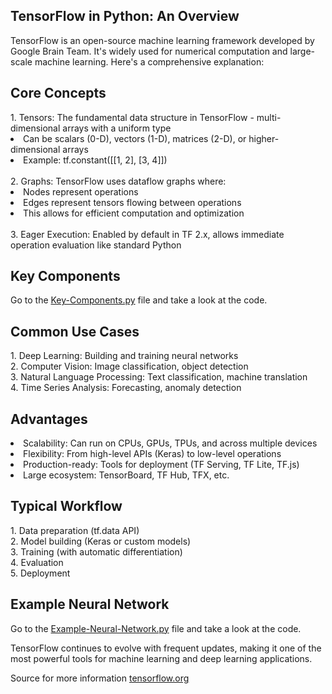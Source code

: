 <h2>TensorFlow in Python: An Overview</h2>
<p>TensorFlow is an open-source machine learning framework developed by Google Brain Team. It's widely used for numerical computation and large-scale machine learning. Here's a comprehensive explanation:</p>
<h2>Core Concepts</h2>
<span>1. Tensors: The fundamental data structure in TensorFlow - multi-dimensional arrays with a uniform type</span>
<li>Can be scalars (0-D), vectors (1-D), matrices (2-D), or higher-dimensional arrays</li>
<li>Example: tf.constant([[1, 2], [3, 4]])</li>
<br>
<span>2. Graphs: TensorFlow uses dataflow graphs where:</span>
<li>Nodes represent operations</li>
<li>Edges represent tensors flowing between operations</li>
<li>This allows for efficient computation and optimization</li>
<br>
<span>3. Eager Execution: Enabled by default in TF 2.x, allows immediate operation evaluation like standard Python</span>
<h2>Key Components</h2>
<p>Go to the <a href="https://github.com/younesnoorzahi/TensorFlow-in-Python/blob/main/Key-Components.py">Key-Components.py</a> file and take a look at the code.</p>
<h2>Common Use Cases</h2>
<span>1. Deep Learning: Building and training neural networks</span>
<br>
<span>2. Computer Vision: Image classification, object detection</span>
<br>
<span>3. Natural Language Processing: Text classification, machine translation</span>
<br>
<span>4. Time Series Analysis: Forecasting, anomaly detection</span>
<h2>Advantages</h2>
<li>Scalability: Can run on CPUs, GPUs, TPUs, and across multiple devices</li>
<li>Flexibility: From high-level APIs (Keras) to low-level operations</li>
<li>Production-ready: Tools for deployment (TF Serving, TF Lite, TF.js)</li>
<li>Large ecosystem: TensorBoard, TF Hub, TFX, etc.</li>
<h2>Typical Workflow</h2>
<span>1. Data preparation (tf.data API)</span>
<br>
<span>2. Model building (Keras or custom models)</span>
<br>
<span>3. Training (with automatic differentiation)</span>
<br>
<span>4. Evaluation</span>
<br>
<span>5. Deployment</span>
<h2>Example Neural Network</h2>
<p>Go to the <a href="https://github.com/younesnoorzahi/TensorFlow-in-Python/blob/main/Example-Neural-Network.py">Example-Neural-Network.py</a> file and take a look at the code.</p>

<p>TensorFlow continues to evolve with frequent updates, making it one of the most powerful tools for machine learning and deep learning applications.</p>
<span>Source for more information <a href="https://www.tensorflow.org/">tensorflow.org</a></span>
